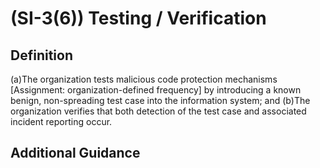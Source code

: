 
# (SI-3(6)) Testing / Verification

## Definition

(a)The organization tests malicious code protection mechanisms [Assignment: organization-defined frequency] by introducing a known benign, non-spreading test case into the information system; and
(b)The organization verifies that both detection of the test case and associated incident reporting occur.

## Additional Guidance


